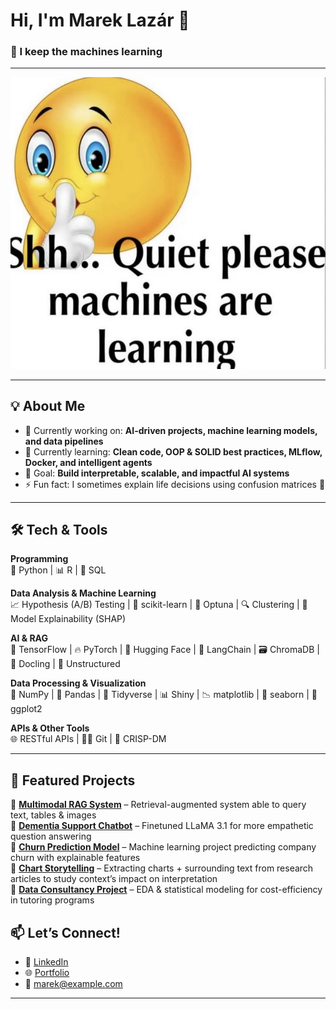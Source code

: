 # Hi, I'm Marek Lazár 👋  

### 🚀 I keep the machines learning

---

![Machine Learning](./machine-learning.jpg)  


---

## 💡 About Me  
- 🔭 Currently working on: **AI-driven projects, machine learning models, and data pipelines**  
- 🌱 Currently learning: **Clean code, OOP & SOLID best practices, MLflow, Docker, and intelligent agents**  
- 🎯 Goal: **Build interpretable, scalable, and impactful AI systems**  
- ⚡ Fun fact: I sometimes explain life decisions using confusion matrices 🤖  

---

## 🛠️ Tech & Tools  

**Programming**  
🐍 Python | 📊 R | 💾 SQL  

**Data Analysis & Machine Learning**  
📈 Hypothesis (A/B) Testing | 🤖 scikit-learn | 🎯 Optuna | 🔍 Clustering | 🧩 Model Explainability (SHAP)  

**AI & RAG**  
🧠 TensorFlow | 🔥 PyTorch | 🤗 Hugging Face | 🔗 LangChain | 🗃️ ChromaDB | 📑 Docling | 📂 Unstructured  

**Data Processing & Visualization**  
🔢 NumPy | 🐼 Pandas | 🔄 Tidyverse | 📊 Shiny | 📉 matplotlib | 🎨 seaborn | 📐 ggplot2  

**APIs & Other Tools**  
🌐 RESTful APIs | 🧑‍💻 Git | 🔄 CRISP-DM  

---

## 📂 Featured Projects  
🔹 [**Multimodal RAG System**](#) – Retrieval-augmented system able to query text, tables & images  
🔹 [**Dementia Support Chatbot**](#) – Finetuned LLaMA 3.1 for more empathetic question answering  
🔹 [**Churn Prediction Model**](#) – Machine learning project predicting company churn with explainable features  
🔹 [**Chart Storytelling**](#) – Extracting charts + surrounding text from research articles to study context’s impact on interpretation  
🔹 [**Data Consultancy Project**](#) – EDA & statistical modeling for cost-efficiency in tutoring programs  

## 📫 Let’s Connect!  
- 💼 [LinkedIn](#)  
- 🌐 [Portfolio](#)  
- 📧 marek@example.com  

---
